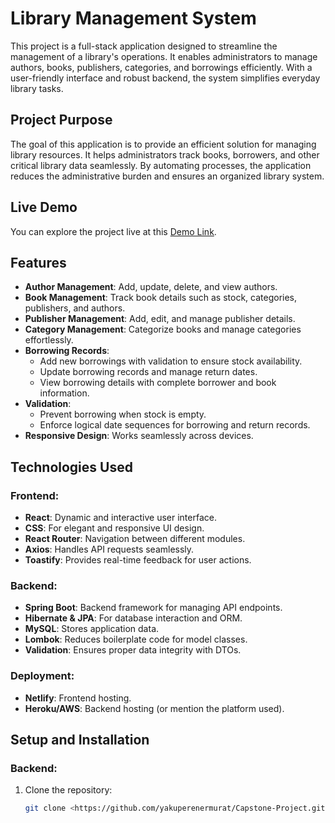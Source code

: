 # Library Management System

This project is a full-stack application designed to streamline the management of a library's operations. It enables administrators to manage authors, books, publishers, categories, and borrowings efficiently. With a user-friendly interface and robust backend, the system simplifies everyday library tasks.

## Project Purpose

The goal of this application is to provide an efficient solution for managing library resources. It helps administrators track books, borrowers, and other critical library data seamlessly. By automating processes, the application reduces the administrative burden and ensures an organized library system.

## Live Demo

You can explore the project live at this [Demo Link](https://shimmering-duckanoo-95060e.netlify.app/).

## Features

- **Author Management**: Add, update, delete, and view authors.
- **Book Management**: Track book details such as stock, categories, publishers, and authors.
- **Publisher Management**: Add, edit, and manage publisher details.
- **Category Management**: Categorize books and manage categories effortlessly.
- **Borrowing Records**:
  - Add new borrowings with validation to ensure stock availability.
  - Update borrowing records and manage return dates.
  - View borrowing details with complete borrower and book information.
- **Validation**:
  - Prevent borrowing when stock is empty.
  - Enforce logical date sequences for borrowing and return records.
- **Responsive Design**: Works seamlessly across devices.

## Technologies Used

### Frontend:
- **React**: Dynamic and interactive user interface.
- **CSS**: For elegant and responsive UI design.
- **React Router**: Navigation between different modules.
- **Axios**: Handles API requests seamlessly.
- **Toastify**: Provides real-time feedback for user actions.

### Backend:
- **Spring Boot**: Backend framework for managing API endpoints.
- **Hibernate & JPA**: For database interaction and ORM.
- **MySQL**: Stores application data.
- **Lombok**: Reduces boilerplate code for model classes.
- **Validation**: Ensures proper data integrity with DTOs.

### Deployment:
- **Netlify**: Frontend hosting.
- **Heroku/AWS**: Backend hosting (or mention the platform used).

## Setup and Installation

### Backend:
1. Clone the repository:
   ```bash
   git clone <https://github.com/yakuperenermurat/Capstone-Project.git>
